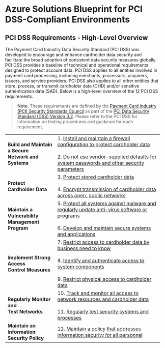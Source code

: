 # Azure Solutions Blueprint for PCI DSS-Compliant Environments  

## PCI DSS Requirements - High-Level Overview

The Payment Card Industry Data Security Standard (PCI DSS) was developed to encourage and enhance cardholder data security and facilitate the broad adoption of consistent data security measures globally. PCI DSS provides a baseline of technical and operational requirements designed to protect account data. PCI DSS applies to all entities involved in payment card processing, including merchants, processors, acquirers, issuers, and service providers. PCI DSS also applies to all other entities that store, process, or transmit cardholder data (CHD) and/or sensitive authentication data (SAD). Below is a high-level overview of the 12 PCI DSS requirements.

> **Note:** These requirements are defined by the [Payment Card Industry (PCI) Security Standards Council](https://www.pcisecuritystandards.org/pci_security/) as part of the [PCI Data Security Standard (DSS) Version 3.2](https://www.pcisecuritystandards.org/document_library?category=pcidss&document=pci_dss). Please refer to the PCI DSS for information on testing procedures and guidance for each requirement.

|   |   |
|---|---|
| **Build and Maintain a Secure<br/>Network and Systems** | 1. [Install and maintain a firewall configuration to protect cardholder data](./requirement-1-firewall.md)<br/><br/> 2. [Do not use vendor-supplied defaults for system passwords and other security parameters](./requirement-2-password.md) |  
| **Protect Cardholder Data** | 3. [Protect stored cardholder data](./requirement-3-chd.md)<br/><br/> 4. [Encrypt transmission of cardholder data across open, public networks](./requirement-4-encryption.md) |
| **Maintain a Vulnerability<br/>Management Program** | 5. [Protect all systems against malware and regularly update anti-virus software or programs](./requirement-5-malware.md)<br/><br/> 6. [Develop and maintain secure systems and applications](./requirement-6-secure-systems.md) |
| **Implement Strong Access<br/>Control Measures** | 7. [Restrict access to cardholder data by business need to know](./requirement-7-access.md)<br/><br/> 8. [Identify and authenticate access to system components](./requirement-8-identity.md) <br/><br/> 9. [Restrict physical access to cardholder data](./requirement-9-physical-access.md) |
| **Regularly Monitor and<br/>Test Networks** | 10. [Track and monitor all access to network resources and cardholder data](./requirement-10-monitoring.md) <br/><br/> 11. [Regularly test security systems and processes](./requirement-11-testing.md) |
| **Maintain an Information<br/>Security Policy** | 12. [Maintain a policy that addresses information security for all personnel](./requirement-12-policy.md) |

